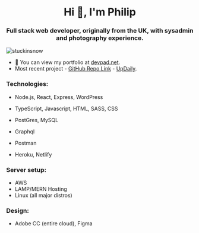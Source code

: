 <h1 align="center">Hi 👋, I'm Philip</h1>
<h3 align="center">Full stack web developer, originally from the UK, with sysadmin and photography experience. </h3>

<p align="left"> <img src="https://komarev.com/ghpvc/?username=stuckinsnow&label=Profile%20views&color=0e75b6&style=flat" alt="stuckinsnow" /> </p>

- 🔭 You can view my portfolio at [devpad.net](https://devpad.net). 
- Most recent project - [GitHub Repo Link](https://github.com/updaily-ca/updaily-frontend) - [UpDaily](https://updaily.netlify.app/).

<h3 align="left">Technologies:</h3>

* Node.js, React, Express, WordPress
* TypeScript, Javascript, HTML, SASS, CSS
* PostGres, MySQL
* Graphql

* Postman 
* Heroku, Netlify
  
<h3 align="left">Server setup:</h3>

* AWS
* LAMP/MERN Hosting
* Linux (all major distros)

<h3 align="left">Design:</h3>

* Adobe CC (entire cloud), Figma
